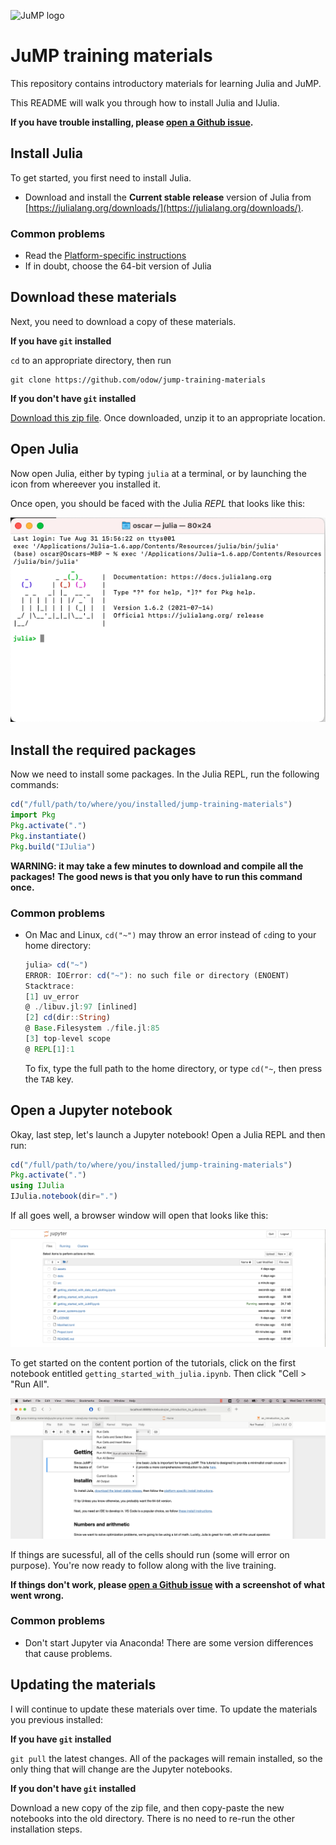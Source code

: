 ![JuMP logo](https://jump.dev/JuMP.jl/dev/assets/logo-with-text-background.svg "JuMP logo")

# JuMP training materials

This repository contains introductory materials for learning Julia and JuMP.

This README will walk you through how to install Julia and IJulia.

**If you have trouble installing, please [open a Github issue](https://github.com/odow/jump-training-materials/issues/new).**

## Install Julia

To get started, you first need to install Julia.

 - Download and install the **Current stable release** version of Julia from
   [https://julialang.org/downloads/](https://julialang.org/downloads/).

### Common problems

  - Read the [Platform-specific instructions](https://julialang.org/downloads/platform/#platform_specific_instructions_for_official_binaries)
  - If in doubt, choose the 64-bit version of Julia

## Download these materials

Next, you need to download a copy of these materials.

**If you have `git` installed**

`cd` to an appropriate directory, then run
```
git clone https://github.com/odow/jump-training-materials
```

**If you don't have `git` installed**

[Download this zip file](https://github.com/odow/jump-training-materials/archive/master.zip).
Once downloaded, unzip it to an appropriate location.

## Open Julia

Now open Julia, either by typing `julia` at a terminal, or by launching the icon
from whereever you installed it.

Once open, you should be faced with the Julia *REPL* that looks like this:

![Julia REPL](assets/repl.png)

## Install the required packages

Now we need to install some packages.
In the Julia REPL, run the following commands:
```julia
cd("/full/path/to/where/you/installed/jump-training-materials")
import Pkg
Pkg.activate(".")
Pkg.instantiate()
Pkg.build("IJulia")
```

**WARNING: it may take a few minutes to download and compile all the packages!**
**The good news is that you only have to run this command once.**

### Common problems

 - On Mac and Linux, `cd("~")` may throw an error instead of `cd`ing to your
   home directory:
   ```julia
   julia> cd("~")
   ERROR: IOError: cd("~"): no such file or directory (ENOENT)
   Stacktrace:
   [1] uv_error
   @ ./libuv.jl:97 [inlined]
   [2] cd(dir::String)
   @ Base.Filesystem ./file.jl:85
   [3] top-level scope
   @ REPL[1]:1
   ```
   To fix, type the full path to the home directory, or type `cd("~`, then press
   the `TAB` key.

## Open a Jupyter notebook

Okay, last step, let's launch a Jupyter notebook! Open a Julia REPL and then
run:
```julia
cd("/full/path/to/where/you/installed/jump-training-materials")
Pkg.activate(".")
using IJulia
IJulia.notebook(dir=".")
```

If all goes well, a browser window will open that looks like this:

![jupyer_notebook](assets/jupyter.png)

To get started on the content portion of the tutorials, click on the first
notebook entitled `getting_started_with_julia.ipynb`. Then click
"Cell > "Run All".

![jupyer_notebook](assets/jupyter_2.png)

If things are sucessful, all of the cells should run (some will error on
purpose). You're now ready to follow along with the live training.

**If things don't work, please [open a Github issue](https://github.com/odow/jump-training-materials/issues/new)
with a screenshot of what went wrong.**

### Common problems

 - Don't start Jupyter via Anaconda! There are some version differences that
   cause problems.

## Updating the materials

I will continue to update these materials over time. To update the materials you
previous installed:

**If you have `git` installed**

`git pull` the latest changes. All of the packages will remain installed, so the
only thing that will change are the Jupyter notebooks.

**If you don't have `git` installed**

Download a new copy of the zip file, and then copy-paste the new notebooks into
the old directory. There is no need to re-run the other installation steps.
